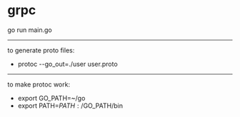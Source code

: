 # grpc
go run main.go

---

to generate proto files:
- protoc --go_out=./user user.proto

---
to make protoc work:
- export GO_PATH=~/go
- export PATH=$PATH:/$GO_PATH/bin
